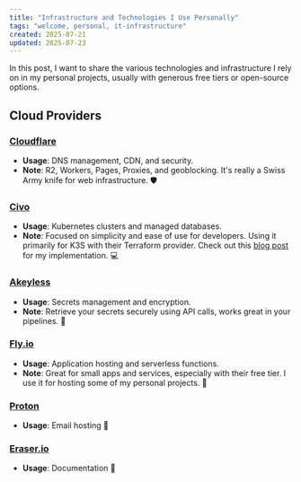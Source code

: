```yaml
---
title: "Infrastructure and Technologies I Use Personally"
tags: "welcome, personal, it-infrastructure"
created: 2025-07-21
updated: 2025-07-23
---
```

In this post, I want to share the various technologies and infrastructure I rely on in my personal projects, usually with generous free tiers or open-source options.

## Cloud Providers

### [Cloudflare](https://www.cloudflare.com)

- **Usage**: DNS management, CDN, and security.
- **Note**: R2, Workers, Pages, Proxies, and geoblocking. It's really a Swiss Army knife for web infrastructure. :shield:

### [Civo](https://www.civo.com)

- **Usage**: Kubernetes clusters and managed databases.
- **Note**: Focused on simplicity and ease of use for developers. Using it primarily for K3S with their Terraform provider. Check out this [blog post](https://tech.rosta.dev/post/civo-terraform) for my implementation. :computer:

### [Akeyless](https://www.akeyless.io)

- **Usage**: Secrets management and encryption.
- **Note**: Retrieve your secrets securely using API calls, works great in your pipelines. :closed_lock_with_key:

### [Fly.io](https://fly.io)

- **Usage**: Application hosting and serverless functions.
- **Note**: Great for small apps and services, especially with their free tier. I use it for hosting some of my personal projects. :rocket:

### [Proton](https://proton.me)

- **Usage**: Email hosting :email:

### [Eraser.io](https://eraser.io)

- **Usage**: Documentation :book:
